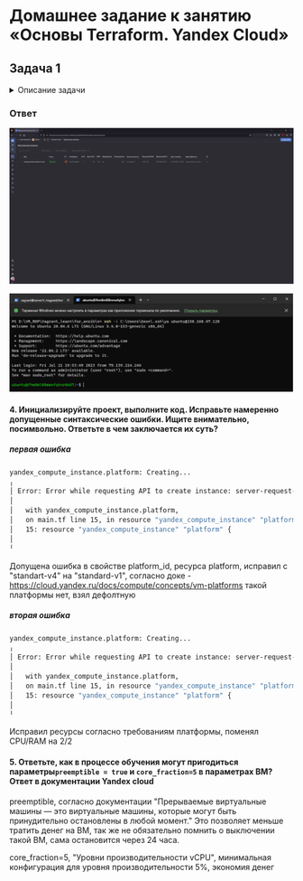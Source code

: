 # Домашнее задание к занятию «Основы Terraform. Yandex Cloud»

## Задача 1

<details>
  <summary>Описание задачи</summary>
1. Изучите проект. В файле variables.tf объявлены переменные для yandex provider.
2. Переименуйте файл personal.auto.tfvars_example в personal.auto.tfvars. Заполните переменные (идентификаторы облака, токен доступа). Благодаря .gitignore этот файл не попадет в публичный репозиторий. **Вы можете выбрать иной способ безопасно передать секретные данные в terraform.**
3. Сгенерируйте или используйте свой текущий ssh ключ. Запишите его открытую часть в переменную **vms_ssh_root_key**.
4. Инициализируйте проект, выполните код. Исправьте намеренно допущенные синтаксические ошибки. Ищите внимательно, посимвольно. Ответьте в чем заключается их суть?
5. Ответьте, как в процессе обучения могут пригодиться параметры```preemptible = true``` и ```core_fraction=5``` в параметрах ВМ? Ответ в документации Yandex cloud.

В качестве решения приложите:

- скриншот ЛК Yandex Cloud с созданной ВМ,
- скриншот успешного подключения к консоли ВМ через ssh(к OS ubuntu необходимо подключаться под пользователем ubuntu: "ssh ubuntu@vm_ip_address"),
- ответы на вопросы.

</details>

### Ответ

![alt text](img/ya1.png "ya1")

![alt text](img/ya2.png "ya2")

#### 4. Инициализируйте проект, выполните код. Исправьте намеренно допущенные синтаксические ошибки. Ищите внимательно, посимвольно. Ответьте в чем заключается их суть?

##### первая ошибка

```bash
yandex_compute_instance.platform: Creating...
╷
│ Error: Error while requesting API to create instance: server-request-id = 290e2196-a3e6-4131-91fc-011db79e8306 server-trace-id = 95758d8c351623d8:2ab06f898cae90ae:95758d8c351623d8:1 client-request-id = d49bebfc-8ad0-437a-b6f5-a7882b7620f8 client-trace-id = 8413fb5c-013e-4744-a152-3440507f41ee rpc error: code = FailedPrecondition desc = Platform "standart-v4" not found
│
│   with yandex_compute_instance.platform,
│   on main.tf line 15, in resource "yandex_compute_instance" "platform":
│   15: resource "yandex_compute_instance" "platform" {
│
╵
```

Допущена ошибка в свойстве platform_id, ресурса platform, исправил с "standart-v4" на "standard-v1", согласно доке - <https://cloud.yandex.ru/docs/compute/concepts/vm-platforms> такой платформы нет, взял дефолтную

##### вторая ошибка

```bash
yandex_compute_instance.platform: Creating...
╷
│ Error: Error while requesting API to create instance: server-request-id = 5f25a486-33b9-4b38-86ef-f28994e218c0 server-trace-id = c7b867b6eb20bbd6:7e2a3f24d493ce73:c7b867b6eb20bbd6:1 client-request-id = d2a1a5de-0358-4a32-9725-87edb3a98c6f client-trace-id = d42c493f-f811-4305-ac5d-c7a9eef48d1f rpc error: code = InvalidArgument desc = the specified number of cores is not available on platform "standard-v1"; allowed core number: 2, 4
│
│   with yandex_compute_instance.platform,
│   on main.tf line 15, in resource "yandex_compute_instance" "platform":
│   15: resource "yandex_compute_instance" "platform" {
│
╵
```

Исправил ресурсы согласно требованиям платформы, поменял CPU/RAM на 2/2

#### 5. Ответьте, как в процессе обучения могут пригодиться параметры```preemptible = true``` и ```core_fraction=5``` в параметрах ВМ? Ответ в документации Yandex cloud

preemptible, согласно документации "Прерываемые виртуальные машины — это виртуальные машины, которые могут быть принудительно остановлены в любой момент." Это позволяет меньше тратить денег на ВМ, так же не обязательно помнить о выключении такой ВМ, сама остановится через 24 часа.

core_fraction=5, "Уровни производительности vCPU", минимальная конфигурация для уровня производительности 5%, экономия денег
